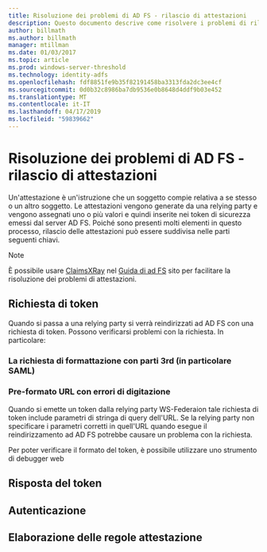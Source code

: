 ```yaml
---
title: Risoluzione dei problemi di AD FS - rilascio di attestazioni
description: Questo documento descrive come risolvere i problemi di rilascio dei token di AD FS
author: billmath
ms.author: billmath
manager: mtillman
ms.date: 01/03/2017
ms.topic: article
ms.prod: windows-server-threshold
ms.technology: identity-adfs
ms.openlocfilehash: fdf8851fe9b35f82191458ba3313fda2dc3ee4cf
ms.sourcegitcommit: 0d0b32c8986ba7db9536e0b8648d4ddf9b03e452
ms.translationtype: MT
ms.contentlocale: it-IT
ms.lasthandoff: 04/17/2019
ms.locfileid: "59839662"
---
```

# <a name="ad-fs-troubleshooting---claims-issuance"></a>Risoluzione dei problemi di AD FS - rilascio di attestazioni
Un'attestazione è un'istruzione che un soggetto compie relativa a se stesso o un altro soggetto.  Le attestazioni vengono generate da una relying party e vengono assegnati uno o più valori e quindi inserite nei token di sicurezza emessi dal server AD FS.  Poiché sono presenti molti elementi in questo processo, rilascio delle attestazioni può essere suddivisa nelle parti seguenti chiavi.

>[!NOTE]  
>È possibile usare [ClaimsXRay](https://adfshelp.microsoft.com/ClaimsXray/TokenRequest) nel [Guida di ad FS](https://adfshelp.microsoft.com) sito per facilitare la risoluzione dei problemi di attestazioni.   

## <a name="token-request"></a>Richiesta di token
Quando si passa a una relying party si verrà reindirizzati ad AD FS con una richiesta di token.  Possono verificarsi problemi con la richiesta.  In particolare:

### <a name="the-request-formatting-with-3rd-parties-particularly-saml"></a>La richiesta di formattazione con parti 3rd (in particolare SAML)

### <a name="pre-formated-urls-that-have-typos"></a>Pre-formato URL con errori di digitazione
Quando si emette un token dalla relying party WS-Federaion tale richiesta di token include parametri di stringa di query dell'URL.  Se la relying party non specificare i parametri corretti in quell'URL quando esegue il reindirizzamento ad AD FS potrebbe causare un problema con la richiesta.


Per poter verificare il formato del token, è possibile utilizzare uno strumento di debugger web


## <a name="token-response"></a>Risposta del token

## <a name="authentication"></a>Autenticazione

## <a name="claim-rule-processing"></a>Elaborazione delle regole attestazione